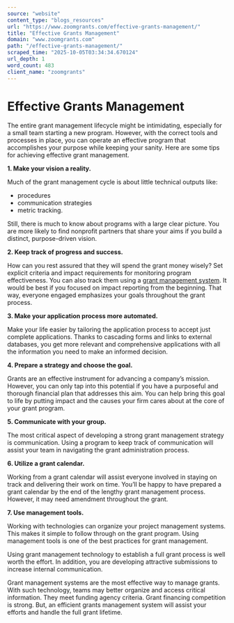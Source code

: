 ```yaml
---
source: "website"
content_type: "blogs_resources"
url: "https://www.zoomgrants.com/effective-grants-management/"
title: "Effective Grants Management"
domain: "www.zoomgrants.com"
path: "/effective-grants-management/"
scraped_time: "2025-10-05T03:34:34.670124"
url_depth: 1
word_count: 483
client_name: "zoomgrants"
---
```


# Effective Grants Management

The entire grant management lifecycle might be intimidating, especially for a small team starting a new program. However, with the correct tools and processes in place, you can operate an effective program that accomplishes your purpose while keeping your sanity. Here are some tips for achieving effective grant management.

**1. Make your vision a reality.**

Much of the grant management cycle is about little technical outputs like:

* procedures
* communication strategies
* metric tracking.

Still, there is much to know about programs with a large clear picture. You are more likely to find nonprofit partners that share your aims if you build a distinct, purpose-driven vision.

**2. Keep track of progress and success.**

How can you rest assured that they will spend the grant money wisely? Set explicit criteria and impact requirements for monitoring program effectiveness. You can also track them using a [grant management system](https://www.zoomgrants.com/grant-management-system/). It would be best if you focused on impact reporting from the beginning. That way, everyone engaged emphasizes your goals throughout the grant process.

**3. Make your application process more automated.**

Make your life easier by tailoring the application process to accept just complete applications. Thanks to cascading forms and links to external databases, you get more relevant and comprehensive applications with all the information you need to make an informed decision.

**4. Prepare a strategy and choose the goal.**

Grants are an effective instrument for advancing a company’s mission. However, you can only tap into this potential if you have a purposeful and thorough financial plan that addresses this aim. You can help bring this goal to life by putting impact and the causes your firm cares about at the core of your grant program.

**5. Communicate with your group.**

The most critical aspect of developing a strong grant management strategy is communication. Using a program to keep track of communication will assist your team in navigating the grant administration process.

**6. Utilize a grant calendar.**

Working from a grant calendar will assist everyone involved in staying on track and delivering their work on time. You’ll be happy to have prepared a grant calendar by the end of the lengthy grant management process. However, it may need amendment throughout the grant.

**7. Use management tools.**

Working with technologies can organize your project management systems. This makes it simple to follow through on the grant program. Using management tools is one of the best practices for grant management.

Using grant management technology to establish a full grant process is well worth the effort. In addition, you are developing attractive submissions to increase internal communication.

Grant management systems are the most effective way to manage grants. With such technology, teams may better organize and access critical information. They meet funding agency criteria. Grant financing competition is strong. But, an efficient grants management system will assist your efforts and handle the full grant lifetime.